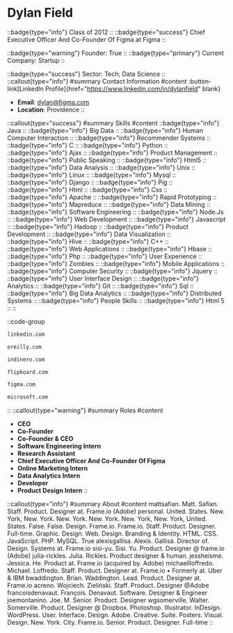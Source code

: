 # Dylan Field
::badge{type="info"}
Class of 2012
::
::badge{type="success"}
Chief Executive Officer And Co-Founder Of Figma at Figma
::

::badge{type="warning"}
Founder: True
::
::badge{type="primary"}
Current Company: Startup
::

::badge{type="success"}
Sector: Tech; Data Science
::
::callout{type="info"}
#summary
Contact Information
#content
:button-link[LinkedIn Profile]{href="https://www.linkedin.com/in/dylanfield" blank}
- **Email**: dylan@figma.com
- **Location**: Providence
::

::callout{type="success"}
#summary
Skills
#content
::badge{type="info"}
Java
::
::badge{type="info"}
Big Data
::
::badge{type="info"}
Human Computer Interaction
::
::badge{type="info"}
Recommender Systems
::
::badge{type="info"}
C
::
::badge{type="info"}
Python
::
::badge{type="info"}
Ajax
::
::badge{type="info"}
Product Management
::
::badge{type="info"}
Public Speaking
::
::badge{type="info"}
Html5
::
::badge{type="info"}
Data Analysis
::
::badge{type="info"}
Unix
::
::badge{type="info"}
Linux
::
::badge{type="info"}
Mysql
::
::badge{type="info"}
Django
::
::badge{type="info"}
Pig
::
::badge{type="info"}
Html
::
::badge{type="info"}
Css
::
::badge{type="info"}
Apache
::
::badge{type="info"}
Rapid Prototyping
::
::badge{type="info"}
Mapreduce
::
::badge{type="info"}
Data Mining
::
::badge{type="info"}
Software Engineering
::
::badge{type="info"}
Node.Js
::
::badge{type="info"}
Web Development
::
::badge{type="info"}
Javascript
::
::badge{type="info"}
Hadoop
::
::badge{type="info"}
Product Development
::
::badge{type="info"}
Data Visualization
::
::badge{type="info"}
Hive
::
::badge{type="info"}
C++
::
::badge{type="info"}
Web Applications
::
::badge{type="info"}
Hbase
::
::badge{type="info"}
Php
::
::badge{type="info"}
User Experience
::
::badge{type="info"}
Zombies
::
::badge{type="info"}
Mobile Applications
::
::badge{type="info"}
Computer Security
::
::badge{type="info"}
Jquery
::
::badge{type="info"}
User Interface Design
::
::badge{type="info"}
Analytics
::
::badge{type="info"}
Git
::
::badge{type="info"}
Sql
::
::badge{type="info"}
Big Data Analytics
::
::badge{type="info"}
Distributed Systems
::
::badge{type="info"}
People Skills
::
::badge{type="info"}
Html 5
::
::

::code-group
```bash [LinkedIn]
linkedin.com
```
```bash [O'Reilly Media]
oreilly.com
```
```bash [inDinero]
indinero.com
```
```bash [Flipboard]
flipboard.com
```
```bash [Figma]
figma.com
```
```bash [Microsoft]
microsoft.com
```
::
::callout{type="warning"}
#summary
Roles
#content
- **CEO**
- **Co-Founder**
- **Co-Founder & CEO**
- **Software Engineering Intern**
- **Research Assistant**
- **Chief Executive Officer And Co-Founder Of Figma**
- **Online Marketing Intern**
- **Data Analytics Intern**
- **Developer**
- **Product Design Intern**
::

::callout{type="info"}
#summary
About
#content
mattsafian. Matt. Safian. Staff. Product. Designer at. Frame.io (Adobe) personal. United. States. New. York, New. York. New. York. New. York. New. York, New. York, United. States. False. False. Design. Frame.io. Frame.io. Staff. Product. Designer. Full-time. Graphic. Design. Web. Design. Branding & Identity. HTML. CSS. JavaScript. PHP. MySQL. True alexisgallisa. Alexis. Gallisá. Director of. Design. Systems at. Frame.io sisi-yu. Sisi. Yu. Product. Designer @ frame.io (Adobe) julia-rickles. Julia. Rickles. Product designer & human. jessheisme. Jessica. He. Product at. Frame.io (acquired by. Adobe) michaellloffredo. Michael. Loffredo. Staff. Product. Designer at. Frame.io • Formerly at. Uber & IBM bwaddington. Brian. Waddington. Lead. Product. Designer at. Frame.io acreno. Wojciech. Zieliński. Staff. Product. Designer @Adobe francoisdenavaut. François. Denavaut. Software. Designer & Engineer joemontanino. Joe. M. Senior. Product. Designer wgsomerville. Walter. Somerville. Product. Designer @ Dropbox. Photoshop. Illustrator. InDesign. WordPress. User. Interface. Design. Adobe. Creative. Suite. Posters. Visual. Design. New. York. City. Frame.io. Senior. Product. Designer. Full-time
::
